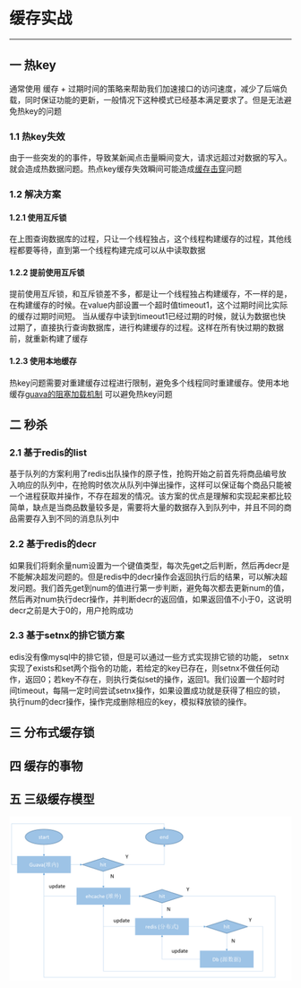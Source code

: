 # 缓存实战
---
## 一 热key
通常使用 缓存 + 过期时间的策略来帮助我们加速接口的访问速度，减少了后端负载，同时保证功能的更新，一般情况下这种模式已经基本满足要求了。但是无法避免热key的问题
### 1.1 热key失效 
由于一些突发的的事件，导致某新闻点击量瞬间变大，请求远超过对数据的写入。就会造成热数据问题。热点key缓存失效瞬间可能造成[缓存击穿](/markdown/cache/cache.md)问题 
### 1.2 解决方案
#### 1.2.1 使用互斥锁
在上图查询数据库的过程，只让一个线程独占，这个线程构建缓存的过程，其他线程都要等待，直到第一个线程构建完成可以从中读取数据
#### 1.2.2 提前使用互斥锁
提前使用互斥锁，和互斥锁差不多，都是让一个线程独占构建缓存，不一样的是，在构建缓存的时候。在value内部设置一个超时值timeout1，这个过期时间比实际的缓存过期时间短。
当从缓存中读到timeout1已经过期的时候，就认为数据也快过期了，直接执行查询数据库，进行构建缓存的过程。这样在所有快过期的数据前，就重新构建了缓存
#### 1.2.3 使用本地缓存
热key问题需要对重建缓存过程进行限制，避免多个线程同时重建缓存。使用本地缓存[guava的阻塞加载机制](/markdown/cache/guava.md) 可以避免热key问题

## 二 秒杀
### 2.1 基于redis的list
基于队列的方案利用了redis出队操作的原子性，抢购开始之前首先将商品编号放入响应的队列中，在抢购时依次从队列中弹出操作，这样可以保证每个商品只能被一个进程获取并操作，不存在超发的情况。该方案的优点是理解和实现起来都比较简单，缺点是当商品数量较多是，需要将大量的数据存入到队列中，并且不同的商品需要存入到不同的消息队列中
### 2.2 基于redis的decr
如果我们将剩余量num设置为一个键值类型，每次先get之后判断，然后再decr是不能解决超发问题的。但是redis中的decr操作会返回执行后的结果，可以解决超发问题。我们首先get到num的值进行第一步判断，避免每次都去更新num的值，然后再对num执行decr操作，并判断decr的返回值，如果返回值不小于0，这说明decr之前是大于0的，用户抢购成功
### 2.3 基于setnx的排它锁方案
edis没有像mysql中的排它锁，但是可以通过一些方式实现排它锁的功能，
setnx实现了exists和set两个指令的功能，若给定的key已存在，则setnx不做任何动作，返回0；若key不存在，则执行类似set的操作，返回1。我们设置一个超时时间timeout，每隔一定时间尝试setnx操作，如果设置成功就是获得了相应的锁，执行num的decr操作，操作完成删除相应的key，模拟释放锁的操作。

## 三 分布式缓存锁

## 四 缓存的事物

## 五 三级缓存模型
![三级缓存模型](../../picture/cache/三级缓存结构.PNG)